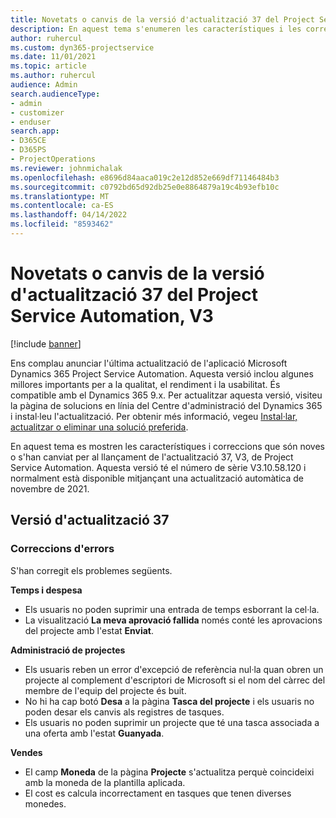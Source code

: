 ```yaml
---
title: Novetats o canvis de la versió d'actualització 37 del Project Service Automation, V3
description: En aquest tema s'enumeren les característiques i les correccions disponibles a la Versió 37 d'actualització Microsoft Dynamics 365 Project Service Automation, V3.
author: ruhercul
ms.custom: dyn365-projectservice
ms.date: 11/01/2021
ms.topic: article
ms.author: ruhercul
audience: Admin
search.audienceType:
- admin
- customizer
- enduser
search.app:
- D365CE
- D365PS
- ProjectOperations
ms.reviewer: johnmichalak
ms.openlocfilehash: e8696d84aaca019c2e12d852e669df71146484b3
ms.sourcegitcommit: c0792bd65d92db25e0e8864879a19c4b93efb10c
ms.translationtype: MT
ms.contentlocale: ca-ES
ms.lasthandoff: 04/14/2022
ms.locfileid: "8593462"
---
```

# <a name="whats-new-or-changed-in-project-service-automation-update-release-37-v3"></a>Novetats o canvis de la versió d'actualització 37 del Project Service Automation, V3

[!include [banner](../includes/psa-now-project-operations.md)]

Ens complau anunciar l'última actualització de l'aplicació Microsoft Dynamics 365 Project Service Automation. Aquesta versió inclou algunes millores importants per a la qualitat, el rendiment i la usabilitat. És compatible amb el Dynamics 365 9.x. Per actualitzar aquesta versió, visiteu la pàgina de solucions en línia del Centre d'administració del Dynamics 365 i instal·leu l'actualització. Per obtenir més informació, vegeu [Instal·lar, actualitzar o eliminar una solució preferida](/power-platform/admin/install-remove-preferred-solution).

En aquest tema es mostren les característiques i correccions que són noves o s'han canviat per al llançament de l'actualització 37, V3, de Project Service Automation. Aquesta versió té el número de sèrie V3.10.58.120 i normalment està disponible mitjançant una actualització automàtica de novembre de 2021.

## <a name="update-release-37"></a>Versió d'actualització 37

### <a name="bug-fixes"></a>Correccions d'errors

S'han corregit els problemes següents.

**Temps i despesa**
- Els usuaris no poden suprimir una entrada de temps esborrant la cel·la.
- La visualització **La meva aprovació fallida** només conté les aprovacions del projecte amb l'estat **Enviat**.

**Administració de projectes**
- Els usuaris reben un error d'excepció de referència nul·la quan obren un projecte al complement d'escriptori de Microsoft si el nom del càrrec del membre de l'equip del projecte és buit.
- No hi ha cap botó **Desa** a la pàgina **Tasca del projecte** i els usuaris no poden desar els canvis als registres de tasques.
- Els usuaris no poden suprimir un projecte que té una tasca associada a una oferta amb l'estat **Guanyada**.

**Vendes**
- El camp **Moneda** de la pàgina **Projecte** s'actualitza perquè coincideixi amb la moneda de la plantilla aplicada.
- El cost es calcula incorrectament en tasques que tenen diverses monedes.
